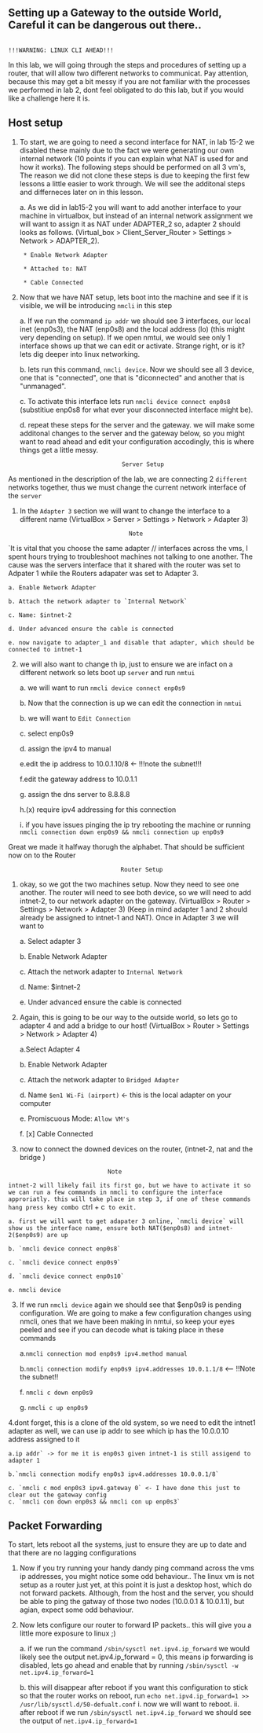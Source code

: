 ## Setting up a Gateway to the outside World, Careful it can be dangerous out there.. 

 
                                                                  !!!WARNING: LINUX CLI AHEAD!!!


In this lab, we will going through the steps and procedures of setting up a router, that will allow two different networks to communicat. Pay attention, because this may get a bit messy if you are not familiar with the processes we performed in lab 2, dont feel obligated to do this lab, but if you would like a challenge here it is. 


## Host setup

1. To start, we are going to need a second interface for NAT, in lab 15-2 we disabled these mainly due to the fact we were generating our own internal network (10 points if you can explain what NAT is used for and how it works). The following steps should be performed on all 3 vm's, The reason we did not clone these steps is due to keeping the first few lessons a little easier to work through. We will see the additonal steps and differneces later on in this lesson.
	
	a. As we did in lab15-2 you will want to add another interface to your machine in virtualbox, but instead of an internal network assignment we will want to assign it as NAT under ADAPTER_2 so, adapter 2 should looks as follows. (Virtual_box > Client_Server_Router > Settings > Network > ADAPTER_2). 
	
		* Enable Network Adapter 
		
		* Attached to: NAT
		
		* Cable Connected
	
2. Now that we have NAT setup, lets boot into the machine and see if it is visible, we will be introducing `nmcli` in this step
	
	a. If we run the command `ip addr` we should see 3 interfaces, our local inet (enp0s3), the NAT (enp0s8) and the local address (lo) (this might very depending on setup). If we open nmtui, we would see only 1 interface shows up that we can edit or activate. Strange right, or is it? lets dig deeper into linux networking. 

	b. lets run this command, `nmcli device`. Now we should see all 3 device, one that is "connected", one that is "diconnected" and another that is "unmanaged". 

	c. To activate this interface lets run `nmcli device connect enp0s8` (substitiue enp0s8 for what ever your disconnected interface might be). 
	
	d. repeat these steps for the server and the gateway. we will make some additonal changes to the server and the gateway below, so you might want to read ahead and edit your configuration accodingly, this is where things get a little messy. 

								    Server Setup

As mentioned in the description of the lab, we are connecting 2 `different` networks together, thus we must change the current network interface of the `server`

1. In the `Adapter 3` section we will want to change the interface to a different name (VirtualBox > Server > Settings > Network > Adapter 3) 

								      Note
`It is vital that you choose the same adapter // interfaces across the vms, I spent hours trying to troubleshoot machines not talking to one another. The cause was the servers interface that it shared with the router was set to Adpater 1 while the Routers adapater was set to Adapter 3.

	a. Enable Network Adapter 
	
	b. Attach the network adapter to `Internal Network`
	
	c. Name: $intnet-2
	
	d. Under advanced ensure the cable is connected

	e. now navigate to adapter_1 and disable that adapter, which should be connected to intnet-1 
            

2. we will also want to change th ip, just to ensure we are infact on a different network so lets boot up `server` and run `nmtui`

	a. we will want to run `nmcli device connect enp0s9` 
	
	b. Now that the connection is up we can edit the connection in `nmtui`
	
	b. we will want to `Edit Connection`
	
	c. select enp0s9 
	
	d. assign the ipv4 to manual 
	
	e.edit the ip address to 10.0.1.10/8 <- !!!note the subnet!!!
	
	f.edit the gateway address to 10.0.1.1
	
	g. assign the dns server to 8.8.8.8
	
	h.(x) require ipv4 addressing for this connection
	
	i. if you have issues pinging the ip try rebooting the machine or running `nmcli connection down enp0s9 && nmcli connection up enp0s9`


Great we made it halfway thorugh the alphabet. That should be sufficient now on to the Router

								    Router Setup
1. okay, so we got the two machines setup. Now they need to see one another. The router will need to see both device, so we will need to add intnet-2, to our network adapter on the gateway. (VirtualBox > Router > Settings > Network > Adapter 3) (Keep in mind adapter 1 and 2 should already be assigned to intnet-1 and NAT). Once in Adapter 3 we will want to 

	a. Select adapter 3
	
	b. Enable Network Adapter 
	
	c. Attach the network adapter to `Internal Network`
	
	d. Name: $intnet-2
	
	e. Under advanced ensure the cable is connected



2. Again, this is going to be our way to the outside world, so lets go to adapter 4 and add a bridge to our host! (VirtualBox > Router > Settings > Network > Adapter 4)

	a.Select Adapter 4

	b. Enable Network Adapter

	c. Attach the network adapter to `Bridged Adapter`
	
	d. Name `$en1 Wi-Fi (airport)` <- this is the local adapter on your computer
	
	e. Promiscuous Mode: `Allow VM's`

	f. [x] Cable Connected
	
4. now to connect the downed devices on the router, (intnet-2, nat and the bridge )

								Note
`intnet-2 will likely fail its first go, but we have to activate it so we can run a few commands in nmcli to configure the interface approriatly. this will take place in step 3, if one of these commands hang press key combo `ctrl + c` to exit.`

	a. first we will want to get adapater 3 online, `nmcli device` will show us the interface name, ensure both NAT($enp0s8) and intnet-2($enp0s9) are up
	
	b. `nmcli device connect enp0s8` 
	
	c. `nmcli device connect enp0s9`
	
	d. `nmcli device connect enp0s10`
	
	e. nmcli device 

3. If we run `nmcli device` again we should see that $enp0s9 is pending configuration. We are going to make a few configuration changes using nmcli, ones that we have been making in nmtui, so keep your eyes peeled and see if you can decode what is taking place in these commands

	
	a.`nmcli connection mod enp0s9 ipv4.method manual`
	
	b.`nmcli connection modify enp0s9 ipv4.addresses 10.0.1.1/8` <-- !!Note the subnet!!
	
	f. `nmcli c down enp0s9`
	
	g. `nmcli c up enp0s9`

4.dont forget, this is a clone of the old system, so we need to edit the intnet1 adapter as well, we can use ip addr to see which ip has the 10.0.0.10 address assigned to it 

	a.ip addr` -> for me it is enp0s3 given intnet-1 is still assigend to adapter 1
	
	b.`nmcli connection modify enp0s3 ipv4.addresses 10.0.0.1/8`
	
	c. `nmcli c mod enp0s3 ipv4.gateway 0` <- I have done this just to clear out the gateway config
	c. `nmcli con down enp0s3 && nmcli con up enp0s3`


	
## Packet Forwarding
To start, lets reboot all the systems, just to ensure they are up to date and that there are no  lagging configurations 

1. Now if you try running your handy dandy ping command across the vms ip addresses, you might notice some odd behaviour.. The linux vm is not setup as a router just yet, at this point it is just a desktop host, which do not forward packets. Although, from the host and the server, you should be able to ping the gatway of those two nodes (10.0.0.1 & 10.0.1.1), but agian, expect some odd behaviour. 

2. Now lets configure our router to forward IP packets.. this will give you a little more exposure to linux ;) 

	a. if we run the command `/sbin/sysctl net.ipv4.ip_forward` we would likely see the output net.ipv4.ip_forward = 0, this means ip forwarding is disabled, lets go ahead and enable that by running `/sbin/sysctl -w net.ipv4.ip_forward=1`

	b. this will disappear after reboot if you want this configuration to stick so that the router works on reboot, run `echo net.ipv4.ip_forward=1 >> /usr/lib/sysctl.d/50-defualt.conf`
		i. now we will want to reboot.
		ii. after reboot if we run `/sbin/sysctl net.ipv4.ip_forward` we should see the output of `net.ipv4.ip_forward=1`

